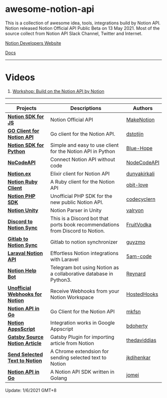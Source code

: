 # awesome-notion-api
This is a collection of awesome idea, tools, integrations build by Notion API. Notion released Notion Official API Public Beta on 13 May 2021.
Most of the source collect from Notion API Slack Channel, Twitter and Internet.

[Notion Developers Website](https://developers.notion.com)

[Docs](https://developers.notion.com/reference/intro)


---
# Videos 
1. [Workshop: Build on the Notion API by Notion](https://www.crowdcast.io/e/build-on-the-notion-api/register)

---

| Projects                                                     | Descriptions                                               | Authors                                    |
| ------------------------------------------------------------ | ---------------------------------------------------------- | ------------------------------------------ |
| **[Notion SDK for JS](https://github.com/makenotion/notion-sdk-js)** | Notion Official API | [MakeNotion](https://github.com/makenotion/) |
| **[GO Client for Notion API](https://github.com/dstotijn/go-notion)** | Go client for the Notion API.                              | [dstotijn](https://github.com/dstotijn/)   |
| [**Notion SDK for Python**](https://github.com/Blue-Hope/notion-sdk-py) | Simple and easy to use client for the Notion API in Python | [Blue-Hope](https://github.com/Blue-Hope/) |
| **[NoCodeAPI](https://nocodeapi.com/notion-api)**            | Connect Notion API without code                            | [NodeCodeAPI](https://github.com/nocodeapi) |  
| **[Notion.ex](https://github.com/dunyakirkali/notion.ex)** | Elixir client for Notion API | [dunyakirkali](https://github.com/dunyakirkali) |
| **[Notion Ruby Client](https://github.com/orbit-love/notion-ruby-client)** | A Ruby client for the Notion API | [obit-love](https://github.com/orbit-love) |
| **[Notion PHP SDK](https://github.com/codecyclernl/notion-php-sdk)** | Unofficial PHP SDK for the new public Notion API. | [codecyclern](https://github.com/codecyclernl) | 
| **[Notion Unity](https://github.com/valryon/notion-unity)** | Notion Parser in Unity | [valryon](https://github.com/valryon/notion-unity) | 
| **[Discord to Notion Sync](https://github.com/FruitVodka/notion-discord-sync/tree/main/examples/notion-discord-sync)** | This is a Discord bot that ports book recommendations from Discord to Notion.  | [FruitVodka](https://github.com/FruitVodka) |
| **[Gitlab to Notion Sync](https://github.com/guyzmo/gitlab-notion)**| Gitlab to notion synchronizer | [guyzmo](https://github.com/guyzmo/) |
| **[Laraval Notion API](https://github.com/5am-code/laravel-notion-api/)** | Effortless Notion integrations with Laravel | [5am-code](https://github.com/5am-code) |
| **[Notion Help Bot](https://github.com/reycn/notion-help-bot)** |  Telegram bot using Notion as a collaborative database in Python3. | [Reynard](https://github.com/reycn/) |
| **[Unofficial Webhooks for Notion](https://notion.hostedhooks.com/)** | Receive Webhooks from your Notion Workspace | [HostedHooks](https://hostedhooks.com) |
| **[Notion API in Go](https://github.com/mkfsn/notion-go)** | Go Client for the Notion API | [mkfsn](https://github.com/mkfsn) |
| **[Notion AppsScript](https://github.com/bdoherty/notion-appsscript)** | Integration works in Google Appscript | [bdoherty](https://github.com/bdoherty/) |
| **[Gatsby Source Notion Article](https://github.com/thedaviddias/gatsby-source-notion-article)** | Gatsby Plugin for importing article from Notion | [thedaviddias](https://github.com/thedaviddias/) |
| **[Send Selected Text to Notion](https://github.com/jkdihenkar/send-text-to-notion)** | A Chrome extendsion for sending selected text to Notion | [jkdihenkar](https://github.com/jkdihenkar/) |
| **[Notion API in Go](https://github.com/jomei/notionapi)** | A Notion API SDK written in Golang | [jomei](https://github.com/jomei/) |

Update: 1/6/2021 GMT+8
